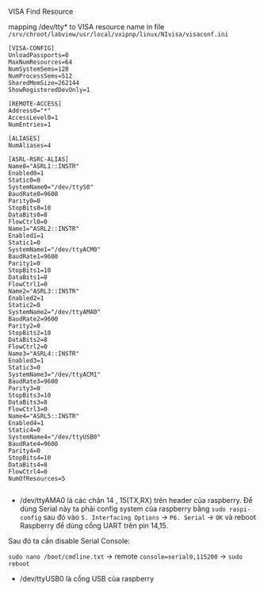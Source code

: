 VISA Find Resource

mapping  /dev/tty* to VISA resource name in file ```/srv/chroot/labview/usr/local/vxipnp/linux/NIvisa/visaconf.ini```

```
[VISA-CONFIG]
UnloadPassports=0
MaxNumResources=64
NumSystemSems=128
NumProcessSems=512
SharedMemSize=262144
ShowRegisteredDevOnly=1

[REMOTE-ACCESS]
Address0="*"
AccessLevel0=1
NumEntries=1

[ALIASES]
NumAliases=4

[ASRL-RSRC-ALIAS]
Name0="ASRL1::INSTR"
Enabled0=1
Static0=0
SystemName0="/dev/ttyS0"
BaudRate0=9600
Parity0=0
StopBits0=10
DataBits0=8
FlowCtrl0=0
Name1="ASRL2::INSTR"
Enabled1=1
Static1=0
SystemName1="/dev/ttyACM0"
BaudRate1=9600
Parity1=0
StopBits1=10
DataBits1=8
FlowCtrl1=0
Name2="ASRL3::INSTR"
Enabled2=1
Static2=0
SystemName2="/dev/ttyAMA0"
BaudRate2=9600
Parity2=0
StopBits2=10
DataBits2=8
FlowCtrl2=0
Name3="ASRL4::INSTR"
Enabled3=1
Static3=0
SystemName3="/dev/ttyACM1"
BaudRate3=9600
Parity3=0
StopBits3=10
DataBits3=8
FlowCtrl3=0
Name4="ASRL5::INSTR"
Enabled4=1
Static4=0
SystemName4="/dev/ttyUSB0"
BaudRate4=9600
Parity4=0
StopBits4=10
DataBits4=8
FlowCtrl4=0
NumOfResources=5


```


- /dev/ttyAMA0 là các chân 14 , 15(TX,RX) trên header của raspberry.
Để dùng Serial này ta phải config system của raspberry bằng
 ```sudo raspi-config``` sau đó vào ```5. Interfacing Options``` -> ```P6. Serial``` -> ```OK``` và reboot Raspberry để dùng cổng UART trên pin 14,15.

 Sau đó ta cần disable Serial Console:

 ```sudo nano /boot/cmdline.txt``` -> remote ```console=serial0,115200``` -> ```sudo reboot```



- /dev/ttyUSB0 là cổng USB của raspberry